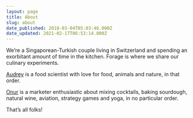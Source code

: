 ```yaml
---
layout: page
title: About
slug: about
date_published: 2018-03-04T05:03:46.000Z
date_updated: 2021-02-17T06:53:14.000Z
---
```


We’re a Singaporean-Turkish couple living in Switzerland and spending an exorbitant amount of time in the kitchen. Forage is where we share our culinary experiments.

[Audrey](https://www.instagram.com/audrey.chong/) is a food scientist with love for food, animals and nature, in that order.

[Onur](https://www.instagram.com/onurozersg/) is a marketer enthusiastic about mixing cocktails, baking sourdough, natural wine, aviation, strategy games and yoga, in no particular order.

That’s all folks!
